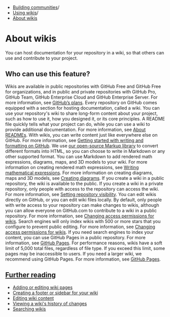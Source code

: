   * [Building communities](https://docs.github.com/en/communities "Building communities")/
  * [Using wikis](https://docs.github.com/en/communities/documenting-your-project-with-wikis "Using wikis")/
  * [About wikis](https://docs.github.com/en/communities/documenting-your-project-with-wikis/about-wikis "About wikis")


# About wikis
You can host documentation for your repository in a wiki, so that others can use and contribute to your project.
## Who can use this feature?
Wikis are available in public repositories with GitHub Free and GitHub Free for organizations, and in public and private repositories with GitHub Pro, GitHub Team, GitHub Enterprise Cloud and GitHub Enterprise Server. For more information, see [GitHub’s plans](https://docs.github.com/en/get-started/learning-about-github/githubs-plans).
Every repository on GitHub comes equipped with a section for hosting documentation, called a wiki. You can use your repository's wiki to share long-form content about your project, such as how to use it, how you designed it, or its core principles. A README file quickly tells what your project can do, while you can use a wiki to provide additional documentation. For more information, see [About READMEs](https://docs.github.com/en/repositories/managing-your-repositorys-settings-and-features/customizing-your-repository/about-readmes).
With wikis, you can write content just like everywhere else on GitHub. For more information, see [Getting started with writing and formatting on GitHub](https://docs.github.com/en/get-started/writing-on-github/getting-started-with-writing-and-formatting-on-github). We use [our open-source Markup library](https://github.com/github/markup) to convert different formats into HTML, so you can choose to write in Markdown or any other supported format.
You can use Markdown to add rendered math expressions, diagrams, maps, and 3D models to your wiki. For more information on creating rendered math expressions, see [Writing mathematical expressions](https://docs.github.com/en/get-started/writing-on-github/working-with-advanced-formatting/writing-mathematical-expressions). For more information on creating diagrams, maps and 3D models, see [Creating diagrams](https://docs.github.com/en/get-started/writing-on-github/working-with-advanced-formatting/creating-diagrams).
If you create a wiki in a public repository, the wiki is available to the public. If you create a wiki in a private repository, only people with access to the repository can access the wiki. For more information, see [Setting repository visibility](https://docs.github.com/en/repositories/managing-your-repositorys-settings-and-features/managing-repository-settings/setting-repository-visibility).
You can edit wikis directly on GitHub, or you can edit wiki files locally. By default, only people with write access to your repository can make changes to wikis, although you can allow everyone on GitHub.com to contribute to a wiki in a public repository. For more information, see [Changing access permissions for wikis](https://docs.github.com/en/communities/documenting-your-project-with-wikis/changing-access-permissions-for-wikis).
Search engines will only index wikis with 500 or more stars that you configure to prevent public editing. For more information, see [Changing access permissions for wikis](https://docs.github.com/en/communities/documenting-your-project-with-wikis/changing-access-permissions-for-wikis).
If you need search engines to index your content, you can use GitHub Pages in a public repository. For more information, see [GitHub Pages](https://docs.github.com/en/pages).
For performance reasons, wikis have a soft limit of 5,000 total files, regardless of file type. If you exceed this limit, some pages may be inaccessible to users. If you need a larger wiki, we recommend using GitHub Pages. For more information, see [GitHub Pages](https://docs.github.com/en/pages).
## [Further reading](https://docs.github.com/en/communities/documenting-your-project-with-wikis/about-wikis#further-reading)
  * [Adding or editing wiki pages](https://docs.github.com/en/communities/documenting-your-project-with-wikis/adding-or-editing-wiki-pages)
  * [Creating a footer or sidebar for your wiki](https://docs.github.com/en/communities/documenting-your-project-with-wikis/creating-a-footer-or-sidebar-for-your-wiki)
  * [Editing wiki content](https://docs.github.com/en/communities/documenting-your-project-with-wikis/editing-wiki-content)
  * [Viewing a wiki's history of changes](https://docs.github.com/en/communities/documenting-your-project-with-wikis/viewing-a-wikis-history-of-changes)
  * [Searching wikis](https://docs.github.com/en/search-github/searching-on-github/searching-wikis)


